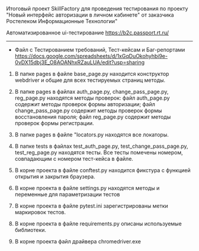 Итоговый проект SkillFactory для проведения тестирования по проекту "Новый интерфейс авторизации в личном кабинете" от заказчика Ростелеком Информационные Технологии"

Автоматизированное ui-тестирование https://b2c.passport.rt.ru/
____

+ Файл с Тестированием требований, Тест-кейсам и Баг-репортами https://docs.google.com/spreadsheets/d/1xGqDuOkohyhbi9e-0vDX15dbj3E_O8AOANhxRZauLUA/edit?usp=sharing

1. В папке pages в файле base_page.py находится конструктор webdriver и общие для всех тестируемых страниц методы.

2. В папке pages в файлах auth_page.py, change_pass_page.py, reg_page.py находятся методы проверок: файл auth_page.py содержит методы проверок формы авторизации; файл change_pass_page.py содержит методы проверок формы восстановления пароля; файл reg_page.py содержит методы проверок формы регистрации.

3. В папке pages в файле "locators.py находятся все локаторы.

4. В папке tests в файлах test_auth_page.py, test_change_pass_page.py, test_reg_page.py находятся тесты. Все тесты помечены номером, совпадающим с номером тест-кейса в файле.
5. В корне проекта в файле conftest.py находится фикстура с функцией открытия и закрытия браузера. 

6. В корне проекта в файле settings.py находятся методы и переменные для параметризации тестов

7. В корне проекта в файле pytest.ini зарегистрированы метки маркировок тестов.

8. В корне проекта в файле requirements.py описаны используемые библиотеки.

9. В корне проекта файл драйвера chromedriver.exe
